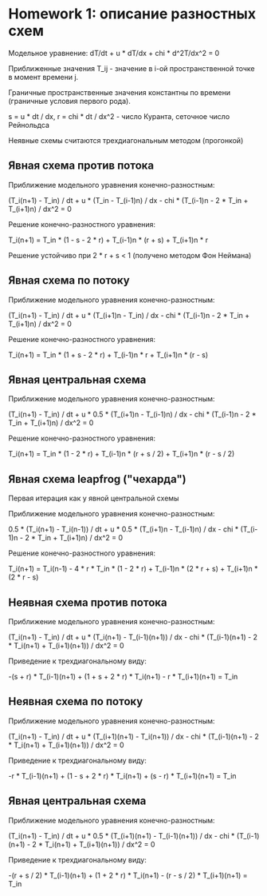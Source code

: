 # Homework 1: описание разностных схем

Модельное уравнение: dT/dt + u * dT/dx + chi * d^2T/dx^2 = 0

Приближенные значения T_ij - значение в i-ой пространственной точке в момент времени j.

Граничные пространственные значения константны по времени (граничные условия первого рода).

s = u * dt / dx, r = chi * dt / dx^2 - число Куранта, сеточное число Рейнольдса

Неявные схемы считаются трехдиагональным методом (прогонкой)

## Явная схема против потока

Приближение модельного уравнения конечно-разностным:

(T_i(n+1) - T_in) / dt + u * (T_in - T_(i-1)n) / dx - chi * (T_(i-1)n - 2 * T_in + T_(i+1)n) / dx^2 = 0

Решение конечно-разностного уравнения:

T_i(n+1) = T_in * (1 - s - 2 * r) + T_(i-1)n * (r + s) + T_(i+1)n * r

Решение устойчиво при 2 * r + s < 1 (получено методом Фон Неймана)

## Явная схема по потоку

Приближение модельного уравнения конечно-разностным:

(T_i(n+1) - T_in) / dt + u * (T_(i+1)n - T_in) / dx - chi * (T_(i-1)n - 2 * T_in + T_(i+1)n) / dx^2 = 0

Решение конечно-разностного уравнения:

T_i(n+1) = T_in * (1 + s - 2 * r) + T_(i-1)n * r + T_(i+1)n * (r - s)

## Явная центральная схема

Приближение модельного уравнения конечно-разностным:

(T_i(n+1) - T_in) / dt + u * 0.5 * (T_(i+1)n - T_(i-1)n) / dx - chi * (T_(i-1)n - 2 * T_in + T_(i+1)n) / dx^2 = 0

Решение конечно-разностного уравнения:

T_i(n+1) = T_in * (1 - 2 * r) + T_(i-1)n * (r + s / 2) + T_(i+1)n * (r - s / 2)

## Явная схема leapfrog ("чехарда")

Первая итерация как у явной центральной схемы

Приближение модельного уравнения конечно-разностным:

0.5 * (T_i(n+1) - T_i(n-1)) / dt + u * 0.5 * (T_(i+1)n - T_(i-1)n) / dx - chi * (T_(i-1)n - 2 * T_in + T_(i+1)n) / dx^2 = 0

Решение конечно-разностного уравнения:

T_i(n+1) = T_i(n-1) - 4 * r * T_in * (1 - 2 * r) + T_(i-1)n * (2 * r + s) + T_(i+1)n * (2 * r - s)

## Неявная схема против потока

Приближение модельного уравнения конечно-разностным:

(T_i(n+1) - T_in) / dt + u * (T_i(n+1) - T_(i-1)(n+1)) / dx - chi * (T_(i-1)(n+1) - 2 * T_i(n+1) + T_(i+1)(n+1)) / dx^2 = 0

Приведение к трехдиагональному виду:

-(s + r) * T_(i-1)(n+1) + (1 + s + 2 * r) * T_i(n+1) - r * T_(i+1)(n+1) = T_in

## Неявная схема по потоку

Приближение модельного уравнения конечно-разностным:

(T_i(n+1) - T_in) / dt + u * (T_(i+1)(n+1) - T_i(n+1)) / dx - chi * (T_(i-1)(n+1) - 2 * T_i(n+1) + T_(i+1)(n+1)) / dx^2 = 0

Приведение к трехдиагональному виду:

-r * T_(i-1)(n+1) + (1 - s + 2 * r) * T_i(n+1) + (s - r) * T_(i+1)(n+1) = T_in

## Явная центральная схема

Приближение модельного уравнения конечно-разностным:

(T_i(n+1) - T_in) / dt + u * 0.5 * (T_(i+1)(n+1) - T_(i-1)(n+1)) / dx - chi * (T_(i-1)(n+1) - 2 * T_i(n+1) + T_(i+1)(n+1)) / dx^2 = 0

Приведение к трехдиагональному виду:

-(r + s / 2) * T_(i-1)(n+1) + (1 + 2 * r) * T_i(n+1) - (r - s / 2) * T_(i+1)(n+1) = T_in

